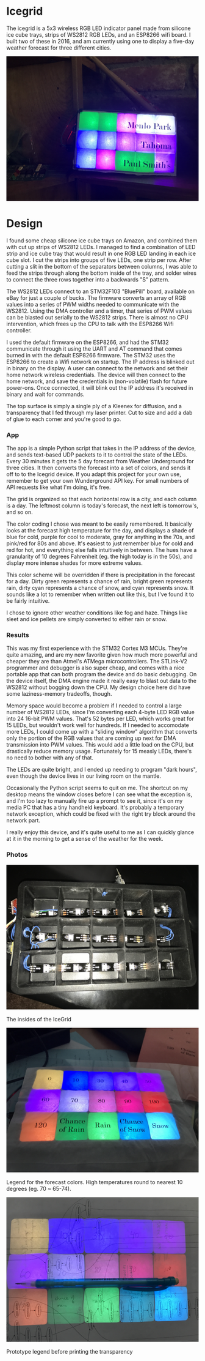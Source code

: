 # Icegrid

The icegrid is a 5x3 wireless RGB LED indicator panel made from silicone ice cube trays, strips of WS2812 RGB LEDs, and an ESP8266 wifi board. I built two of these in 2016, and am currently using one to display a five-day weather forecast for three different cities.

![IceGrid](IcegridFinal.JPG)

# Design
I found some cheap silicone ice cube trays on Amazon, and combined them with cut up strips of WS2812 LEDs. I managed to find a combination of LED strip and ice cube tray that would result in one RGB LED landing in each ice cube slot. I cut the strips into groups of five LEDs, one strip per row. After cutting a slit in the bottom of the separators between columns, I was able to feed the strips through along the bottom inside of the tray, and solder wires to connect the three rows together into a backwards "S" pattern.

The WS2812 LEDs connect to an STM32F103 "BluePill" board, available on eBay for just a couple of bucks. The firmware converts an array of RGB values into a series of PWM widths needed to communicate with the WS2812. Using the DMA controller and a timer, that series of PWM values can be blasted out serially to the WS2812 strips. There is almost no CPU intervention, which frees up the CPU to talk with the ESP8266 Wifi controller.

I used the default firmware on the ESP8266, and had the STM32 communicate through it using the UART and AT command that comes burned in with the default ESP8266 firmware. The STM32 uses the ESP8266 to create a Wifi network on startup. The IP address is blinked out in binary on the display. A user can connect to the network and set their home network wireless credentials. The device will then connect to the home network, and save the credentials in (non-volatile) flash for future power-ons. Once connected, it will blink out the IP address it's received in binary and wait for commands.

The top surface is simply a single ply of a Kleenex for diffusion, and a transparency that I fed through my laser printer. Cut to size and add a dab of glue to each corner and you're good to go.

### App
The app is a simple Python script that takes in the IP address of the device, and sends text-based UDP packets to it to control the state of the LEDs. Every 30 minutes it gets the 5 day forecast from Weather Underground for three cities. It then converts the forecast into a set of colors, and sends it off to to the Icegrid device. If you adapt this project for your own use, remember to get your own Wunderground API key. For small numbers of API requests like what I'm doing, it's free.

The grid is organized so that each horizontal row is a city, and each column is a day. The leftmost column is today's forecast, the next left is tomorrow's, and so on.

The color coding I chose was meant to be easily remembered. It basically looks at the forecast high temperature for the day, and displays a shade of blue for cold, purple for cool to moderate, gray for anything in the 70s, and pink/red for 80s and above. It's easiest to just remember blue for cold and red for hot, and everything else falls intuitively in between. The hues have a granularity of 10 degrees Fahrenheit (eg. the high today is in the 50s), and display more intense shades for more extreme values.

This color scheme will be overridden if there is precipitation in the forecast for a day. Dirty green represents a chance of rain, bright green represents rain, dirty cyan represents a chance of snow, and cyan represents snow. It sounds like a lot to remember when written out like this, but I've found it to be fairly intuitive.

I chose to ignore other weather conditions like fog and haze. Things like sleet and ice pellets are simply converted to either rain or snow.

### Results
This was my first experience with the STM32 Cortex M3 MCUs. They're quite amazing, and are my new favorite given how much more powerful and cheaper they are than Atmel's ATMega microcontrollers. The STLink-V2 programmer and debugger is also super cheap, and comes with a nice portable app that can both program the device and do basic debugging. On the device itself, the DMA engine made it really easy to blast out data to the WS2812 without bogging down the CPU. My design choice here did have some laziness-memory tradeoffs, though.

Memory space would become a problem if I needed to control a large number of WS2812 LEDs, since I'm converting each 4-byte LED RGB value into 24 16-bit PWM values. That's 52 bytes per LED, which works great for 15 LEDs, but wouldn't work well for hundreds. If I needed to accomodate more LEDs, I could come up with a "sliding window" algorithm that converts only the portion of the RGB values that are coming up next for DMA transmission into PWM values. This would add a little load on the CPU, but drastically reduce memory usage. Fortunately for 15 measly LEDs, there's no need to bother with any of that.

The LEDs are quite bright, and I ended up needing to program "dark hours", even though the device lives in our living room on the mantle.

Occasionally the Python script seems to quit on me. The shortcut on my desktop means the window closes before I can see what the exception is, and I'm too lazy to manually fire up a prompt to see it, since it's on my media PC that has a tiny handheld keyboard. It's probably a temporary network exception, which could be fixed with the right try block around the network part.

I really enjoy this device, and it's quite useful to me as I can quickly glance at it in the morning to get a sense of the weather for the week.

### Photos
![Icegrid innards](IcegridInsides.JPG)

The insides of the IceGrid

![Icegrid Legend](IcegridLegend.JPG)

Legend for the forecast colors. High temperatures round to nearest 10 degrees (eg. 70 ~ 65-74).

![Prototype Legend](IcegridPrototypeLegend.JPG)

Prototype legend before printing the transparency

